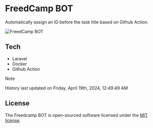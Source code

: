 # FreedCamp BOT

Automatically assign an ID before the task title based on Github Action.

![FreedCamp BOT](https://repository-images.githubusercontent.com/737932867/7d34798b-2680-471c-b089-a78a718d3d6a)

## Tech

- Laravel
- Docker
- Github Action

> [!NOTE]  
> History last updated on Friday, April 19th, 2024, 12:49:49 AM

## License

The Freedcamp BOT is open-sourced software licensed under the [MIT license](https://opensource.org/licenses/MIT).

